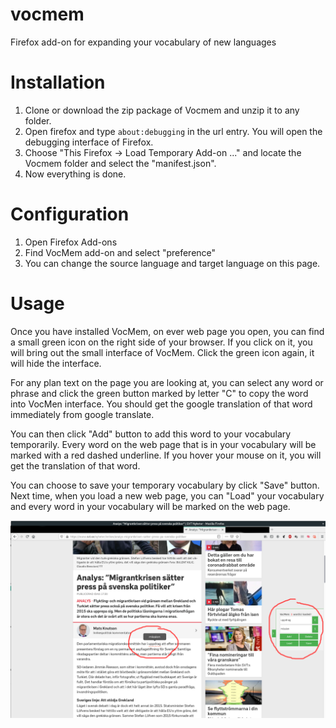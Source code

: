 # vocmem
Firefox add-on for expanding your vocabulary of new languages

# Installation

1. Clone or download the zip package of Vocmem and unzip it to any folder.
2. Open firefox and type ```about:debugging``` in the url entry. You will open the debugging interface of Firefox.
3. Choose "This Firefox -> Load Temporary Add-on ..." and locate the Vocmem folder and select the "manifest.json".
4. Now everything is done.

# Configuration

1. Open Firefox Add-ons
2. Find VocMem add-on and select "preference"
3. You can change the source language and target language on this page.

# Usage

Once you have installed VocMem, on ever web page you open, you can find a small green icon on the right side of your browser. If you click on it, you will bring out the small interface of VocMem. Click the green icon again, it will hide the interface.

For any plan text on the page you are looking at, you can select any word or phrase and click the green button marked by letter "C" to copy the word into VocMen interface. You should get the google translation of that word immediately from google translate.

You can then click "Add" button to add this word to your vocabulary temporarily. Every word on the web page that is in your vocabulary will be marked with a red dashed underline. If you hover your mouse on it, you will get the translation of that word.

You can choose to save your temporary vocabulary by click "Save" button. Next time, when you load a new web page, you can "Load" your vocabulary and every word in your vocabulary will be marked on the web page.

![screenshot](/images/screenshot.png)

